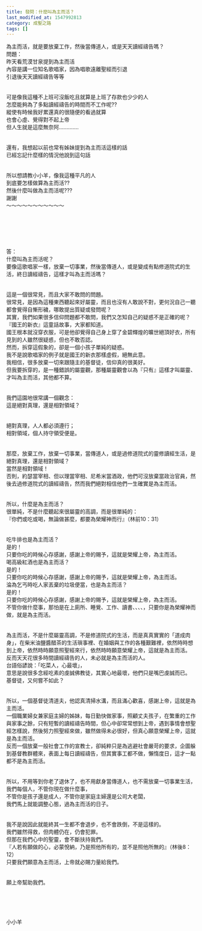 ```yaml
---
title: 發問：什麼叫為主而活？
last_modified_at: 1547992813
category: 成聖之路
tags: []
---
```


為主而活，就是要放棄工作，然後當傳道人，或是天天讀經禱告嗎？<!--more--><br>問題：<br>昨天看荒漠甘泉提到為主而活<br>內容是講一位知名歌唱家，因為唱歌遠離聖經而引退<br>引退後天天讀經禱告等等<br> <br><br>可是像我這種不上班可沒飯吃且就算是上班了存款也少少的人<br>怎麼能夠為了多點讀經禱告的時間而不工作呢??<br>縱使有時候我好累還真的很隨便的看過就算<br>也會心虛、覺得對不起上帝<br>但人生就是這麼無奈阿.............<br> <br><br>還有，我想起以前也常有姊妹提到為主而活這樣的話<br>已經忘記什麼樣的情況他說到這句話<br> <br><br>所以想請教小小羊，像我這種平凡的人<br>到底要怎樣做算為主而活??<br>然後什麼叫做為主而活呢???<br>謝謝<br>～～～～～～～～～～～<br><br><br><br><br><br><br>答：<br>什麼叫為主而活呢？<br>要像這歌唱家一樣，放棄一切事業，然後當傳道人，或是變成有點修道院式的生活，終日讀經禱告，這樣才叫為主而活嗎？<br><br><br>這是一個很常見，而且大家不敢問的問題。<br>很常見，是因為這種東西聽起來好屬靈，而且也沒有人敢說不對，更何況自己一聽都會覺得自慚形穢，哪敢提出質疑或發問呢？<br>其實，我們如果很多信仰問題都不敢問，我們又怎知自己的疑惑不是正確的呢？<br>『國王的新衣』這童話故事，大家都知道。<br>國王根本就沒穿衣服，可是他卻覺得自己身上穿了金碧輝煌的曠世絕頂好衣，所有見到的人雖然很疑惑，但也不敢否認。<br>然而，拆穿這假象的，卻是一個小孩子單純的疑惑。<br>我不是說歌唱家的例子就是國王的新衣那樣虛假，絕無此意。<br>我相信，很多放棄一切來跟隨主的基督徒，信仰真的很美好。<br>但我要拆穿的，是一種錯誤的屬靈觀，那種屬靈觀會以為『只有』這樣才叫屬靈、才叫為主而活，其他都不算。<br><br><br>我們這園地很常講一個觀念：<br>這是絕對真理，還是相對領域？<br><br><br>絕對真理，人人都必須遵行；<br>相對領域，個人持守領受便是。<br><br><br>那麼，放棄工作，放棄一切事業，當傳道人，或是過修道院式的靈修讀經生活，是絕對真理，還是相對領域？<br>當然是相對領域！<br>否則，約瑟當宰相、但以理當宰相、尼希米當酒政，他們可沒放棄當政治官員，然後去過修道院式的讀經禱告，然而我們絕對相信他們一生確實是為主而活。<br><br><br>所以，什麼是為主而活？<br>很單純，不是什麼聽起來很屬靈的高調，而是很單純的：<br>『你們或吃或喝，無論做甚麼，都要為榮耀神而行』（林前10：31）<br><br><br>吃牛排也是為主而活？<br>是的！<br>只要你吃的時候心存感謝，感謝上帝的賜予，這就是榮耀上帝，為主而活。<br>喝高級紅酒也是為主而活？<br>是的！<br>只要你吃的時候心存感謝，感謝上帝的賜予，這就是榮耀上帝，為主而活。<br>淪為乞丐時吃人家丟棄的垃圾便當，也是為主而活？<br>是的！<br>只要你吃的時候心存感謝，感謝上帝的賜予，這就是榮耀上帝，為主而活。<br>不管你做什麼事，那怕是在上廁所、睡覺、工作、讀書、、、、，只要你是為榮耀神而做，就是為主而活。<br><br><br>為主而活，不是什麼屬靈高調，不是修道院式的生活，而是真真實實的「道成肉身」，在柴米油鹽醬醋茶的生活瑣事裡、在婚姻與工作的各種艱難裡，依然時時想到上帝，依然時時願意照聖經來行，依然時時願意榮耀上帝，這就是為主而活。<br>反而天天花很多時間讀經禱告的人，未必就是為主而活的人。<br>台語俗諺說：「吃菜人，心最壞」，<br>意思是說很多念經吃素的虔誠佛教徒，其實心地最壞，他們只是嘴巴虔誠而已。<br>基督徒，又何嘗不如此？<br><br><br>所以，一個基督徒清道夫，他認真清掃水溝，而且滿心歡喜，感謝上帝，這就是為主而活。<br>一個職業婦女兼家庭主婦的姊妹，每日勤快做家事，照顧丈夫孩子，在繁重的工作與家事之餘，只有短暫的讀經禱告時間，但心中卻常常想到上帝，遇到事情會想聖經怎樣說，然後努力照聖經來做，雖然做得未必很好，但真心願意榮耀上帝，這就是為主而活。<br>反而一個放棄一般社會工作的宣教士，卻純粹只是為逃避社會嚴苛的要求，企圖躲到基督教群體來，表面上每日讀經禱告，但其實事工都不做，懶惰度日，這才一點都不是為主而活。<br><br><br>所以，不用等到你老了退休了，也不用獻身當傳道人，也不需放棄一切事業生活，<br>我們每個人，不管你現在做什麼事，<br>不管你是孩子還是成人，不管你是家庭主婦還是公司大老闆，<br>我們馬上就能調整心態，過為主而活的日子。<br><br><br>我不是說因此就能終其一生都不會退步，也不會跌倒，不是這樣的。<br>我們雖然得救，但肉體仍在，仍會犯罪。<br>但那在我們心中的聖靈，會不斷扶持我們。<br>『人若有願做的心，必蒙悅納，乃是照他所有的，並不是照他所無的』（林後8：12）<br>只要我們願意為主而活，上帝就必賜力量給我們。<br><br><br>願上帝幫助我們。<br><br><br><br><br><br>小小羊<br>
